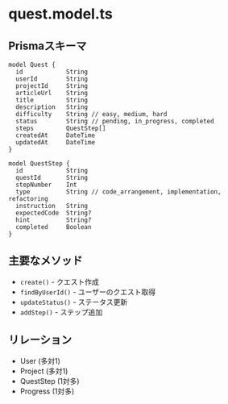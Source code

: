 # quest.model.ts

## Prismaスキーマ
```prisma
model Quest {
  id            String
  userId        String
  projectId     String
  articleUrl    String
  title         String
  description   String
  difficulty    String // easy, medium, hard
  status        String // pending, in_progress, completed
  steps         QuestStep[]
  createdAt     DateTime
  updatedAt     DateTime
}

model QuestStep {
  id            String
  questId       String
  stepNumber    Int
  type          String // code_arrangement, implementation, refactoring
  instruction   String
  expectedCode  String?
  hint          String?
  completed     Boolean
}
```

## 主要なメソッド
- `create()` - クエスト作成
- `findByUserId()` - ユーザーのクエスト取得
- `updateStatus()` - ステータス更新
- `addStep()` - ステップ追加

## リレーション
- User (多対1)
- Project (多対1)
- QuestStep (1対多)
- Progress (1対多)